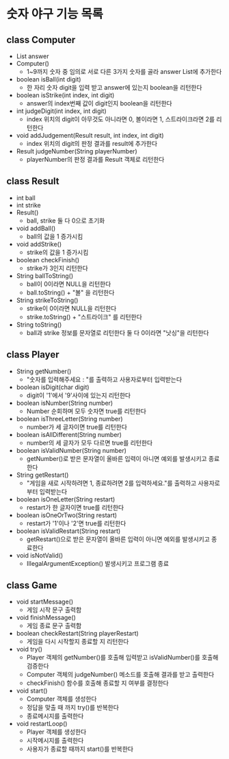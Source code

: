 # 숫자 야구 기능 목록

## class Computer
- List answer
- Computer()
    - 1~9까지 숫자 중 임의로 서로 다른 3가지 숫자를 골라 answer List에 추가한다
- boolean isBall(int digit)
    - 한 자리 숫자 digit을 입력 받고 answer에 있는지 boolean을 리턴한다
- boolean isStrike(int index, int digit)
    - answer의 index번째 값이 digit인지 boolean을 리턴한다
- int judgeDigit(int index, int digit)
    - index 위치의 digit이 아무것도 아니라면 0, 볼이라면 1, 스트라이크라면 2를 리턴한다
- void addJudgement(Result result, int index, int digit)
    - index 위치의 digit의 판정 결과를 result에 추가한다
- Result judgeNumber(String playerNumber)
    - playerNumber의 판정 결과를 Result 객체로 리턴한다

## class Result
- int ball
- int strike
- Result()
    - ball, strike 둘 다 0으로 초기화
- void addBall()
    - ball의 값을 1 증가시킴
- void addStrike()
    - strike의 값을 1 증가시킴
- boolean checkFinish()
    - strike가 3인지 리턴한다
- String ballToString()
    - ball이 0이라면 NULL을 리턴한다
    - ball.toString() + "볼" 을 리턴한다
- String strikeToString()
    - strike이 0이라면 NULL을 리턴한다
    - strike.toString() + "스트라이크" 를 리턴한다
- String toString()
    - ball과 strike 정보를 문자열로 리턴한다 둘 다 0이라면 "낫싱"을 리턴한다

## class Player
- String getNumber()
    - "숫자를 입력해주세요 : "를 출력하고 사용자로부터 입력받는다
- boolean isDigit(char digit)
  - digit이 '1'에서 '9'사이에 있는지 리턴한다
- boolean isNumber(String number)
  - Number 순회하며 모두 숫자면 true를 리턴한다
- boolean isThreeLetter(String number)
  - number가 세 글자이면 true를 리턴한다
- boolean isAllDifferent(String number)
  - number의 세 글자가 모두 다르면 true를 리턴한다
- boolean isValidNumber(String number)
    - getNumber()로 받은 문자열이 올바른 입력이 아니면 예외를 발생시키고 종료한다
- String getRestart()
    - "게임을 새로 시작하려면 1, 종료하려면 2를 입력하세요."를 출력하고 사용자로부터 입력받는다
- boolean isOneLetter(String restart)
  - restart가 한 글자이면 true를 리턴한다
- boolean isOneOrTwo(String restart)
  - restart가 '1'이나 '2'면 true를 리턴한다
- boolean isValidRestart(String restart)
    - getRestart()으로 받은 문자열이 올바른 입력이 아니면 예외를 발생시키고 종료한다
- void isNotValid()
  - IllegalArgumentException() 발생시키고 프로그램 종료

## class Game
- void startMessage()
    - 게임 시작 문구 출력함
- void finishMessage()
    - 게임 종료 문구 출력함
- boolean checkRestart(String playerRestart)
    - 게임을 다시 시작할지 종료할 지 리턴한다
- void try()
    - Player 객체의 getNumber()를 호출해 입력받고 isValidNumber()를 호출해 검증한다
    - Computer 객체의 judgeNumber() 메소드를 호출해 결과를 받고 출력한다
    - checkFinish() 함수를 호출해 종료할 지 여부를 결정한다
- void start()
    - Computer 객체를 생성한다
    - 정답을 맞출 때 까지 try()를 반복한다
    - 종료메시지를 출력한다
- void restartLoop()
    - Player 객체를 생성한다
    - 시작메시지를 출력한다
    - 사용자가 종료할 때까지 start()를 반복한다
